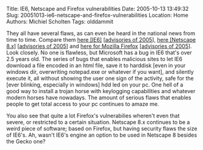 Title: IE6, Netscape and Firefox vulnerabilities
Date: 2005-10-13 13:49:32
Slug: 20051013-ie6-netscape-and-firefox-vulnerabilities
Location: Home
Authors: Michiel Scholten
Tags: olddammit

<p>They all have several flaws, as can even be heard in the national news from time to time. Compare them <a href="http://secunia.com/product/11/">here [IE6]</a> [<a href="http://secunia.com/product/11/#advisories_2005">advisories of 2005</a>], <a href="http://secunia.com/product/5134/">here [Netscape 8.x]</a> [<a href="http://secunia.com/product/5134/#advisories_2005">advisories of 2005</a>] and <a href="http://secunia.com/product/4227/">here for Mozilla Firefox</a> [<a href="http://secunia.com/product/4227/#advisories_2005">advisories of 2005</a>]. Look closely. No one is flawless, but Microsoft has a bug in IE6 that's over 2.5 years old. The series of bugs that enables malicious sites to let IE6 download a file encoded in an html file, save it to harddisk [even in your windows dir, overwriting notepad.exe or whatever if you want], and silently execute it, all without showing the user one sign of the activity, safe for the [ever blinking, especially in windows] hdd led on your pc. One hell of a good way to install a trojan horse with keylogging capabilities and whatever modern horses have nowadays. The amount of serious flaws that enables people to get total access to your pc continues to amaze me.</p>

<p>You also see that quite a lot Firefox's vulnerabilies wheren't even that severe, or restricted to a certain situation. Netscape 8.x continues to be a weird piece of software; based on Firefox, but having security flaws the size of IE6's. Ah, wasn't IE6's engine an option to be used in Netscape 8 besides the Gecko one?</p>
